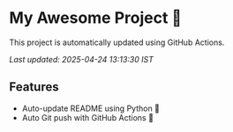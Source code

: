 # My Awesome Project 🚀

This project is automatically updated using GitHub Actions.

_Last updated: 2025-04-24 13:13:30 IST_

## Features
- Auto-update README using Python 🐍
- Auto Git push with GitHub Actions 🤖
